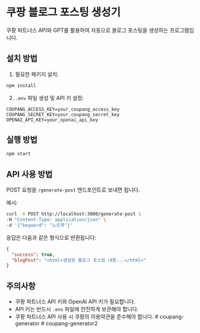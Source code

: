 # 쿠팡 블로그 포스팅 생성기

쿠팡 파트너스 API와 GPT를 활용하여 자동으로 블로그 포스팅을 생성하는 프로그램입니다.

## 설치 방법

1. 필요한 패키지 설치:

```bash
npm install
```

2. `.env` 파일 생성 및 API 키 설정:

```
COUPANG_ACCESS_KEY=your_coupang_access_key
COUPANG_SECRET_KEY=your_coupang_secret_key
OPENAI_API_KEY=your_openai_api_key
```

## 실행 방법

```bash
npm start
```

## API 사용 방법

POST 요청을 `/generate-post` 엔드포인트로 보내면 됩니다.

예시:

```bash
curl -X POST http://localhost:3000/generate-post \
-H "Content-Type: application/json" \
-d '{"keyword": "노트북"}'
```

응답은 다음과 같은 형식으로 반환됩니다:

```json
{
  "success": true,
  "blogPost": "<html>생성된 블로그 포스팅 내용...</html>"
}
```

## 주의사항

- 쿠팡 파트너스 API 키와 OpenAI API 키가 필요합니다.
- API 키는 반드시 `.env` 파일에 안전하게 보관해야 합니다.
- 쿠팡 파트너스 API 사용 시 쿠팡의 이용약관을 준수해야 합니다. #   c o u p a n g - g e n e r a t o r 
   
   #   c o u p a n g - g e n e r a t o r 2 
   
   
